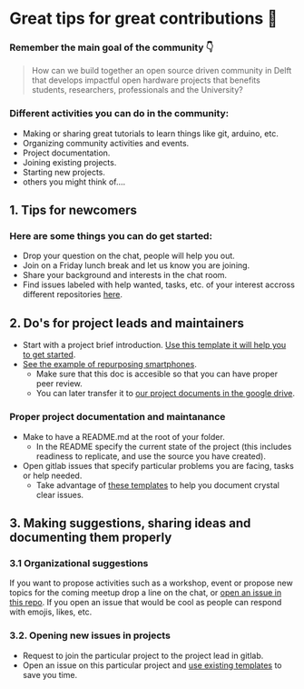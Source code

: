 # Great tips for great contributions 🚀

### Remember the main goal of the community 👇

> How can we build together an open source driven community in Delft that develops impactful open hardware projects that benefits students, researchers, professionals and the University? 

### Different activities you can do in the community:
- Making or sharing great tutorials to learn things like git, arduino, etc.
- Organizing community activities and events.
- Project documentation.
- Joining existing projects.
- Starting new projects.
- others you might think of....

## 1. Tips for newcomers
### Here are some things you can do get started:
- Drop your question on the chat, people will help you out.
- Join on a Friday lunch break and let us know you are joining.
- Share your background and interests in the chat room. 
- Find issues labeled with help wanted, tasks, etc. of your interest accross different repositories [here](https://gitlab.com/groups/go-commons/delftopenhardware/-/issues). 


## 2. Do's for project leads and maintainers
- Start with a project brief introduction. [Use this template it will help you to get started](https://docs.google.com/document/d/1ptJY93ptPg3U51GPdzmX062Mk1_rtBNhuNS5UbDqQes/edit). 
- [See the example of repurposing smartphones](https://drive.google.com/drive/folders/1MDBLRiyQc7N9FRPAhdJ3-HEAfcO9J7OW). 
  - Make sure that this doc is accesible so that you can have proper peer review.
  - You can later transfer it to [our project documents in the google drive](https://drive.google.com/drive/folders/1MDBLRiyQc7N9FRPAhdJ3-HEAfcO9J7OW).

### Proper project documentation and maintanance
- Make to have a README.md at the root of your folder.
  - In the README specify the current state of the project (this includes readiness to replicate, and use the source you have created).
- Open gitlab issues that specify particular problems you are facing, tasks or help needed.
  - Take advantage of [these templates](02_Templates.md) to help you document crystal clear issues.

## 3. Making suggestions, sharing ideas and documenting them properly
### 3.1 Organizational suggestions
If you want to propose activities such as a workshop, event or propose new topics for the coming meetup drop a line on the chat, or [open an issue in this repo](https://gitlab.com/go-commons/delftopenhardware/delftoh). If you open an issue that would be cool as people can respond with emojis, likes, etc.

### 3.2. Opening new issues in projects
- Request to join the particular project to the project lead in gitlab.
- Open an issue on this particular project and [use existing templates](02_Templates.md) to save you time.

